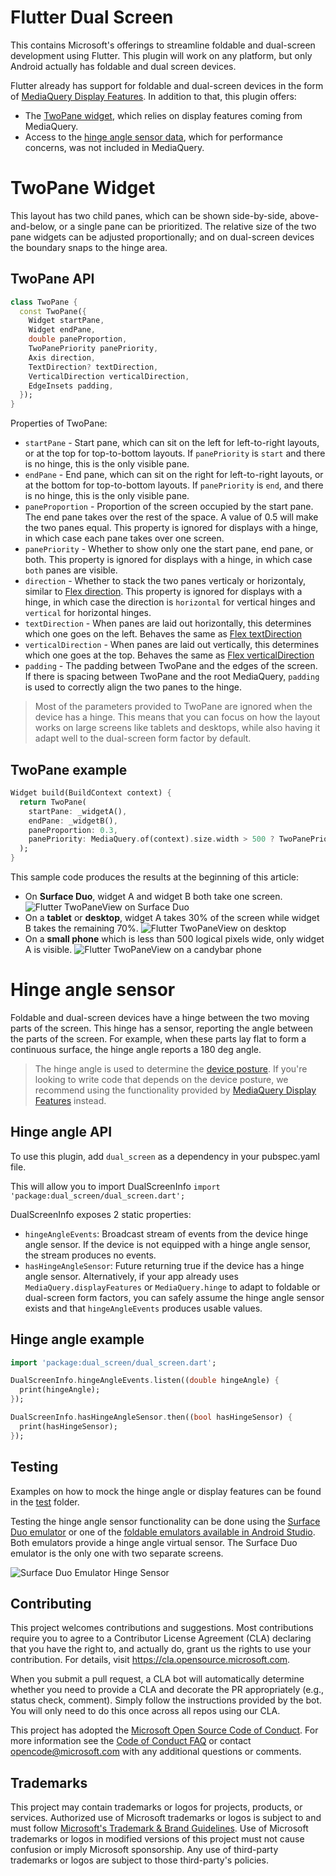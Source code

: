 # Flutter Dual Screen

This contains Microsoft's offerings to streamline foldable and dual-screen development using Flutter. This plugin will work on any platform, but only Android actually has foldable and dual screen devices.

Flutter already has support for foldable and dual-screen devices in the form of [MediaQuery Display Features](https://docs.microsoft.com/en-us/dual-screen/flutter/mediaquery). In addition to that, this plugin offers:

- The [TwoPane widget](#twopane-widget), which relies on display features coming from MediaQuery.
- Access to the [hinge angle sensor data](#hinge-angle-sensor), which for performance concerns, was not included in MediaQuery.

# TwoPane Widget

This layout has two child panes, which can be shown side-by-side, above-and-below, or a single pane can be prioritized. The relative size of the two pane widgets can be adjusted proportionally; and on dual-screen devices the boundary snaps to the hinge area.

## TwoPane API

```dart
class TwoPane {
  const TwoPane({
    Widget startPane,
    Widget endPane,
    double paneProportion,
    TwoPanePriority panePriority,
    Axis direction,
    TextDirection? textDirection,
    VerticalDirection verticalDirection,
    EdgeInsets padding,
  });
}
```

Properties of TwoPane:

- `startPane` - Start pane, which can sit on the left for left-to-right layouts, or at the top for top-to-bottom layouts. If `panePriority` is `start` and there is no hinge, this is the only visible pane.
- `endPane` - End pane, which can sit on the right for left-to-right layouts, or at the bottom for top-to-bottom layouts. If `panePriority` is `end`, and there is no hinge, this is the only visible pane.
- `paneProportion` - Proportion of the screen occupied by the start pane. The end pane takes over the rest of the space. A value of 0.5 will make the two panes equal. This property is ignored for displays with a hinge, in which case each pane takes over one screen.
- `panePriority` - Whether to show only one the start pane, end pane, or both. This property is ignored for displays with a hinge, in which case `both` panes are visible.
- `direction` - Whether to stack the two panes verticaly or horizontaly, similar to [Flex direction](https://api.flutter.dev/flutter/widgets/Flex/direction.html). This property is ignored for displays with a hinge, in which case the direction is `horizontal` for vertical hinges and `vertical` for horizontal hinges.
- `textDirection` - When panes are laid out horizontally, this determines which one goes on the left. Behaves the same as [Flex textDirection](https://api.flutter.dev/flutter/widgets/Flex/textDirection.html)
- `verticalDirection` - When panes are laid out vertically, this determines which one goes at the top. Behaves the same as [Flex verticalDirection](https://api.flutter.dev/flutter/widgets/Flex/verticalDirection.html)
- `padding` - The padding between TwoPane and the edges of the screen. If there is spacing between TwoPane and the root MediaQuery, `padding` is used to correctly align the two panes to the hinge.

> Most of the parameters provided to TwoPane are ignored when the device has a hinge. This means that you can focus on how the layout works on large screens like tablets and desktops, while also having it adapt well to the dual-screen form factor by default.

## TwoPane example

```dart
Widget build(BuildContext context) {
  return TwoPane(
    startPane: _widgetA(),
    endPane: _widgetB(),
    paneProportion: 0.3,
    panePriority: MediaQuery.of(context).size.width > 500 ? TwoPanePriority.both :TwoPanePriority.pane1,
  );
}
```

This sample code produces the results at the beginning of this article:

- On **Surface Duo**, widget A and widget B both take one screen.
  ![Flutter TwoPaneView on Surface Duo](https://github.com/microsoft/flutter-dualscreen/blob/main/images/twopaneview-surfaceduo-simple.png)
- On a **tablet** or **desktop**, widget A takes 30% of the screen while widget B takes the remaining 70%.
  ![Flutter TwoPaneView on desktop](https://github.com/microsoft/flutter-dualscreen/blob/main/images/twopaneview-desktop-simple.png)
- On a **small phone** which is less than 500 logical pixels wide, only widget A is visible.
  ![Flutter TwoPaneView on a candybar phone](https://github.com/microsoft/flutter-dualscreen/blob/main/images/twopaneview-phone-simple.png)

# Hinge angle sensor

Foldable and dual-screen devices have a hinge between the two moving parts of the screen. This hinge has a sensor, reporting the angle between the parts of the screen. For example, when these parts lay flat to form a continuous surface, the hinge angle reports a 180 deg angle.

> The hinge angle is used to determine the [device posture](https://developer.android.com/guide/topics/ui/foldables#postures). If you're looking to write code that depends on the device posture, we recommend using the functionality provided by [MediaQuery Display Features](https://docs.microsoft.com/en-us/dual-screen/flutter/mediaquery) instead.

## Hinge angle API

To use this plugin, add `dual_screen` as a dependency in your pubspec.yaml file.

This will allow you to import DualScreenInfo `import 'package:dual_screen/dual_screen.dart';`

DualScreenInfo exposes 2 static properties:

- `hingeAngleEvents`: Broadcast stream of events from the device hinge angle sensor. If the device is not equipped with a hinge angle sensor, the stream produces no events.
- `hasHingeAngleSensor`: Future returning true if the device has a hinge angle sensor. Alternatively, if your app already uses `MediaQuery.displayFeatures` or `MediaQuery.hinge` to adapt to foldable or dual-screen form factors, you can safely assume the hinge angle sensor exists and that `hingeAngleEvents` produces usable values.

## Hinge angle example

```dart
import 'package:dual_screen/dual_screen.dart';

DualScreenInfo.hingeAngleEvents.listen((double hingeAngle) {
  print(hingeAngle);
});

DualScreenInfo.hasHingeAngleSensor.then((bool hasHingeSensor) {
  print(hasHingeSensor);
});
```

## Testing

Examples on how to mock the hinge angle or display features can be found in the [test](https://github.com/microsoft/flutter-dualscreen/tree/main/test) folder.

Testing the hinge angle sensor functionality can be done using the [Surface Duo emulator](https://docs.microsoft.com/en-us/dual-screen/android/emulator/get-started) or one of the [foldable emulators available in Android Studio](https://developer.android.com/guide/topics/ui/foldables#emulators). Both emulators provide a hinge angle virtual sensor. The Surface Duo emulator is the only one with two separate screens.

![Surface Duo Emulator Hinge Sensor](https://github.com/microsoft/flutter-dualscreen/blob/main/images/emulator_hinge_angle.jpg)

## Contributing

This project welcomes contributions and suggestions.  Most contributions require you to agree to a
Contributor License Agreement (CLA) declaring that you have the right to, and actually do, grant us
the rights to use your contribution. For details, visit https://cla.opensource.microsoft.com.

When you submit a pull request, a CLA bot will automatically determine whether you need to provide
a CLA and decorate the PR appropriately (e.g., status check, comment). Simply follow the instructions
provided by the bot. You will only need to do this once across all repos using our CLA.

This project has adopted the [Microsoft Open Source Code of Conduct](https://opensource.microsoft.com/codeofconduct/).
For more information see the [Code of Conduct FAQ](https://opensource.microsoft.com/codeofconduct/faq/) or
contact [opencode@microsoft.com](mailto:opencode@microsoft.com) with any additional questions or comments.

## Trademarks

This project may contain trademarks or logos for projects, products, or services. Authorized use of Microsoft 
trademarks or logos is subject to and must follow 
[Microsoft's Trademark & Brand Guidelines](https://www.microsoft.com/en-us/legal/intellectualproperty/trademarks/usage/general).
Use of Microsoft trademarks or logos in modified versions of this project must not cause confusion or imply Microsoft sponsorship.
Any use of third-party trademarks or logos are subject to those third-party's policies.

<!-- ## Special thanks -->

<!-- The [dual_screen](https://pub.dev/packages/dual_screen) package was previously owned by [Built to Roam](https://pub.dev/publishers/builttoroam.com/) and it initially offered a way to know if your app is running on a dual screen device and if it is spanned across both screens or not. We would like to thank [Nick Randolph](https://github.com/nickrandolph), [Michael Bui](https://github.com/MaikuB) and [Brett Lim](https://github.com/Brett09) for transferring ownership of `dual_screen` to Microsoft. -->